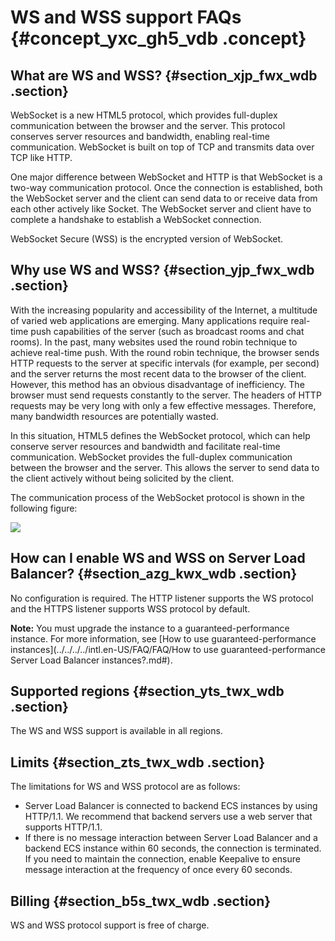 # WS and WSS support FAQs {#concept_yxc_gh5_vdb .concept}

## What are WS and WSS? {#section_xjp_fwx_wdb .section}

WebSocket is a new HTML5 protocol, which provides full-duplex communication between the browser and the server. This protocol conserves server resources and bandwidth, enabling real-time communication. WebSocket is built on top of TCP and transmits data over TCP like HTTP.

One major difference between WebSocket and HTTP is that WebSocket is a two-way communication protocol. Once the connection is established, both the WebSocket server and the client can send data to or receive data from each other actively like Socket. The WebSocket server and client have to complete a handshake to establish a WebSocket connection.

WebSocket Secure \(WSS\) is the encrypted version of WebSocket.

## Why use WS and WSS? {#section_yjp_fwx_wdb .section}

With the increasing popularity and accessibility of the Internet, a multitude of varied web applications are emerging. Many applications require real-time push capabilities of the server \(such as broadcast rooms and chat rooms\). In the past, many websites used the round robin technique to achieve real-time push. With the round robin technique, the browser sends HTTP requests to the server at specific intervals \(for example, per second\) and the server returns the most recent data to the browser of the client. However, this method has an obvious disadvantage of inefficiency. The browser must send requests constantly to the server. The headers of HTTP requests may be very long with only a few effective messages. Therefore, many bandwidth resources are potentially wasted.

In this situation, HTML5 defines the WebSocket protocol, which can help conserve server resources and bandwidth and facilitate real-time communication. WebSocket provides the full-duplex communication between the browser and the server. This allows the server to send data to the client actively without being solicited by the client.

The communication process of the WebSocket protocol is shown in the following figure:

![](http://static-aliyun-doc.oss-cn-hangzhou.aliyuncs.com/assets/img/4293/15586044643247_en-US.png)

## How can I enable WS and WSS on Server Load Balancer? {#section_azg_kwx_wdb .section}

No configuration is required. The HTTP listener supports the WS protocol and the HTTPS listener supports WSS protocol by default.

**Note:** You must upgrade the instance to a guaranteed-performance instance. For more information, see [How to use guaranteed-performance instances](../../../../intl.en-US/FAQ/FAQ/How to use guaranteed-performance Server Load Balancer instances?.md#).

## Supported regions {#section_yts_twx_wdb .section}

The WS and WSS support is available in all regions.

## Limits {#section_zts_twx_wdb .section}

The limitations for WS and WSS protocol are as follows:

-   Server Load Balancer is connected to backend ECS instances by using HTTP/1.1. We recommend that backend servers use a web server that supports HTTP/1.1.
-   If there is no message interaction between Server Load Balancer and a backend ECS instance within 60 seconds, the connection is terminated. If you need to maintain the connection, enable Keepalive to ensure message interaction at the frequency of once every 60 seconds.

## Billing {#section_b5s_twx_wdb .section}

WS and WSS protocol support is free of charge.

